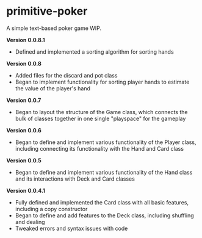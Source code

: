 # primitive-poker
A simple text-based poker game WIP.

**Version 0.0.8.1**
- Defined and implemented a sorting algorithm for sorting hands

**Version 0.0.8**
- Added files for the discard and pot class
- Began to implement functionality for sorting player hands to estimate the value of the player's hand

**Version 0.0.7**

- Began to layout the structure of the Game class, which connects the bulk of classes together in one single 
   "playspace" for the gameplay

**Version 0.0.6**

- Began to define and implement various functionality of the Player class, including connecting its functionality with
   the Hand and Card class

**Version 0.0.5**
- Began to define and implement various functionality of the Hand
   class and its interactions with Deck and Card classes


**Version 0.0.4.1**
- Fully defined and implemented the Card class with all basic features, including a copy constructor
- Began to define and add features to the Deck class, including shuffling and dealing
- Tweaked errors and syntax issues with code
